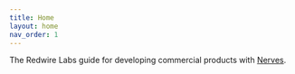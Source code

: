 ```yaml
---
title: Home
layout: home
nav_order: 1
---
```


The Redwire Labs guide for developing commercial products with [Nerves](https://nerves-project.org/).
